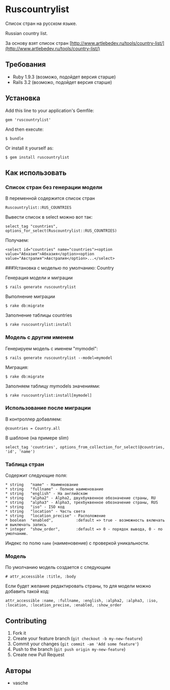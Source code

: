 # Ruscountrylist

Список стран на русском языке.

Russian country list.

За основу взят список стран [http://www.artlebedev.ru/tools/country-list/](http://www.artlebedev.ru/tools/country-list/)

## Требования
* Ruby 1.9.3 (возможо, подойдет версия старше)
* Rails 3.2 (возможо, подойдет версия старше)

## Установка

Add this line to your application's Gemfile:

    gem 'ruscountrylist'

And then execute:

    $ bundle

Or install it yourself as:

    $ gem install ruscountrylist

## Как использовать

### Список стран без генерации модели

В переменной содержится список стран

	Ruscountrylist::RUS_COUNTRIES

Вывести список в select можно вот так:
	
	select_tag "countries",  options_for_select(Ruscountrylist::RUS_COUNTRIES)

Получаем:

	<select id="countries" name="countries"><option value="Абхазия">Абхазия</option><option value="Австралия">Австралия</option>...</select>

###Установка с моделью по умолчанию: Country

Генерация модели и миграции

	$ rails generate ruscountrylist

Выполнение миграции

	$ rake db:migrate

Заполнение таблицы countries

	$ rake ruscountrylist:install

### Модель с другим именем
Генерируем модель с именем "mymodel":

	$ rails generate ruscountrylist --model=mymodel

Миграция:

	$ rake db:migrate

Заполняем таблицу mymodels значениями:

	$ rake ruscountrylist:install[mymodel]

### Использование после миграции

В контроллер добавляем:

	@countries = Country.all

В шаблоне (на примере slim)

	select_tag 'countries', options_from_collection_for_select(@countries, 'id', 'name')

### Таблица стран

Содержит следующие поля:

	* string   "name" - Наименование
	* string   "fullname" - Полное наименование
	* string   "english" - На английском
	* string   "alpha2" - Alpha2, двухбуквенное обозначение страны, RU
	* string   "alpha3" - Alpha3, трехбуквенное обозначение страны, RUS
	* string   "iso" - ISO код
	* string   "location" - Часть света
	* string   "location_precise" - Расположение
	* boolean  "enabled",          :default => true - возможность включать и выключать запись
	* integer  "show_order",       :default => 0 - порядок вывода, 0 - по умолчанию.

Индекс по полю `name` (наименовение) с проверкой уникальности.

### Модель

По умолчанию модель создается с следующим 
	
	# attr_accessible :title, :body

Если будет желание редактировать страны, то для модели можно добавить такой код:
	
	attr_accessible :name, :fullname, :english, :alpha2, :alpha3, :iso, :location, :location_precise, :enabled, :show_order


## Contributing

1. Fork it
2. Create your feature branch (`git checkout -b my-new-feature`)
3. Commit your changes (`git commit -am 'Add some feature'`)
4. Push to the branch (`git push origin my-new-feature`)
5. Create new Pull Request

## Авторы

* vasche
